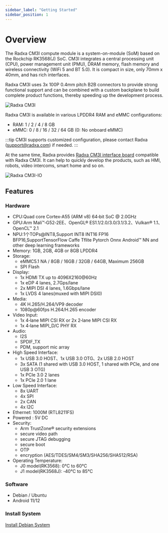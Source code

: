 ```yaml
---
sidebar_label: "Getting Started"
sidebar_position: 1
---
```


# Overview

The Radxa CM3I compute module is a system-on-module (SoM) based on the Rockchip RK3568(J) SoC. CM3I integrates a central processing unit (CPU), power management unit (PMU), DRAM memory, flash memory and wireless connectivity (WiFi 5 and BT 5.0). It is compact in size, only 70mm x 40mm, and has rich interfaces.

Radxa CM3I uses 3x 100P 0.4mm pitch B2B connectors to provide strong functional support and can be combined with a custom backplane to build complete product functions, thereby speeding up the development process.

![Radxa CM3I](/img/cm3i/cm3i-overview.webp)

Radxa CM3I is available in various LPDDR4 RAM and eMMC configurations:

- RAM: 1 / 2 / 4 / 8 GB
- eMMC: 0 / 8 / 16 / 32 / 64 GB (0: No onboard eMMC)

:::tip
CM3I supports customized configuration, please contact Radxa (support@radxa.com) if needed.
:::

At the same time, Radxa provides [Radxa CM3I interface board](/compute-module/cm3i/accessories-guides/cm3i-io-board) compatible with Radxa CM3I. It can help to quickly develop the products,
such as HMI, robots, video intercoms, smart home and so on.

![Radxa CM3I-IO](/img/cm3i/cm3i-io-overview.webp)

## Features

### Hardware

- CPU:Quad core Cortex‑A55 (ARM v8) 64‑bit SoC @ 2.0GHz
- GPU:Arm Mali™‑G52‑2EE、OpenGL® ES1.1/2.0/3.0/3.1/3.2、Vulkan® 1.1、OpenCL™ 2.1
- NPU:1个TOPs@INT8,Support INT8 INT16 FP16 BFP16,SupportTensorFlow Caffe Tflite Pytorch Onnx Android™ NN and other deep learning frameworks
- Memory: 1GB, 2GB, 4GB or 8GB LPDDR4
- Storage:
  - eMMC5.1 NA / 8GB / 16GB / 32GB / 64GB, Maximum 256GB
  - SPI Flash
- Display:
  - 1x HDMI TX up to 4096X2160@60Hz
  - 1x eDP 4 lanes, 2.7Gps/lane
  - 2x MIPI DSI 4 lanes, 1.6Gbps/lane
  - 1x LVDS 4 lanes(muxed with MIPI DSI0)
- Media:
  - 4K H.265/H.264/VP9 decoder
  - 1080p@60fps H.264/H.265 encoder
- Video Input:
  - 1x 4‑lane MIPI CSI RX or 2x 2‑lane MIPI CSI RX
  - 1x 4‑lane MIPI_D/C PHY RX
- Audio:
  - I2S
  - SPDIF_TX
  - PDM, support mic array
- High Speed Interface:
  - 1x USB 3.0 HOST、1x USB 3.0 OTG、2x USB 2.0 HOST
  - 3x SATA (1 shared with USB 3.0 HOST, 1 shared with PCIe, and one USB 3 OTG)
  - 1x PCIe 3.0 2 lanes
  - 1x PCIe 2.0 1 lane
- Low Speed Interface:
  - 8x UART
  - 4x SPI
  - 2x CAN
  - 4x I2C
- Ethernet: 1000M (RTL8211FS)
- Powered : 5V DC
- Security:
  - Arm TrustZone® security extensions
  - secure video path
  - secure JTAG debugging
  - secure boot
  - OTP
  - encryption (AES/TDES/SM4/SM3/SHA256/SHA512/RSA)
- Operating Temperature:
  - J0 model(RK3568): 0°C to 60°C
  - J1 model(RK3568J): ‑40°C to 85°C

### Software

- Debian / Ubuntu
- Android 11/12

### Install System

[Install Debian System](/compute-module/cm3i/install-debian-system)
